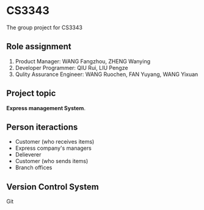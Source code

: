 # CS3343
The group project for CS3343


## Role assignment

1. Product Manager: WANG Fangzhou, ZHENG Wanying
2. Developer Programmer: QIU Rui, LIU Pengze
3. Qulity Assurance Engineer: WANG Ruochen, FAN Yuyang, WANG Yixuan

## Project topic 
**Express management System**.

## Person iteractions

* Customer (who receives items)
* Express company's managers
* Delieverer 
* Customer (who sends items)
* Branch offices

## Version Control System

Git 

